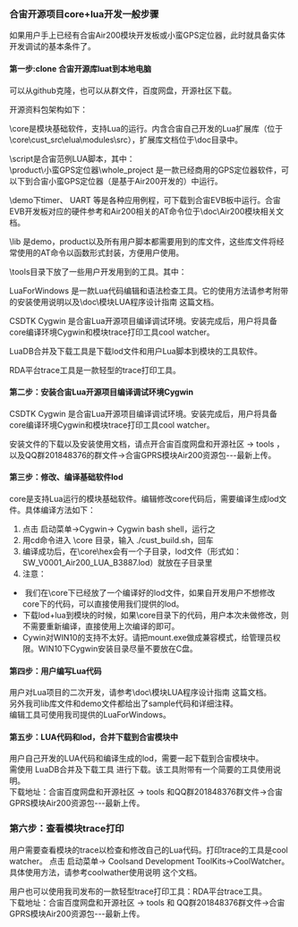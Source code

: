
### 合宙开源项目core+lua开发一般步骤
如果用户手上已经有合宙Air200模块开发板或小蛮GPS定位器，此时就具备实体开发调试的基本条件了。

#### 第一步:clone 合宙开源库luat到本地电脑
可以从github克隆，也可以从群文件，百度网盘，开源社区下载。  

开源资料包架构如下：  

\core是模块基础软件，支持Lua的运行。内含合宙自己开发的Lua扩展库（位于\core\cust_src\elua\modules\src），扩展库文档位于\doc目录中。

\script是合宙范例LUA脚本，其中：  
\product\小蛮GPS定位器\whole_project 是一款已经商用的GPS定位器软件，可以下到合宙小蛮GPS定位器（是基于Air200开发的）中运行。

\demo下timer、 UART 等是各种应用例程，可下载到合宙EVB板中运行。合宙EVB开发板对应的硬件参考和Air200相关的AT命令位于\doc\Air200模块相关文档。 

\lib 是demo，product以及所有用户脚本都需要用到的库文件，这些库文件将经常使用的AT命令以函数形式封装，方便用户使用。

\tools目录下放了一些用户开发用到的工具。其中：  

LuaForWindows 是一款Lua代码编辑和语法检查工具。它的使用方法请参考附带的安装使用说明以及\doc\模块LUA程序设计指南 这篇文档。  

CSDTK Cygwin 是合宙Lua开源项目编译调试环境。安装完成后，用户将具备core编译环境Cygwin和模块trace打印工具cool watcher。   

LuaDB合并及下载工具是下载lod文件和用户Lua脚本到模块的工具软件。
 
RDA平台trace工具是一款轻型的trace打印工具。

#### 第二步：安装合宙Lua开源项目编译调试环境Cygwin
CSDTK Cygwin 是合宙Lua开源项目编译调试环境。安装完成后，用户将具备core编译环境Cygwin和模块trace打印工具cool watcher。    

安装文件的下载以及安装使用文档，请点开合宙百度网盘和开源社区 -> tools ，以及QQ群201848376的群文件->合宙GPRS模块Air200资源包---最新上传。

#### 第三步：修改、编译基础软件lod
core是支持Lua运行的模块基础软件。编辑修改core代码后，需要编译生成lod文件。具体编译方法如下：

1. 点击 启动菜单->Cygwin-> Cygwin bash shell，运行之
2. 用cd命令进入 \core 目录，输入 ./cust_build.sh，回车
3. 编译成功后，在\core\hex会有一个子目录，lod文件（形式如：SW\_V0001\_Air200\_LUA\_B3887.lod）就放在子目录里
4. 注意：
 -  我们在\core下已经放了一个编译好的lod文件，如果自开发用户不想修改core下的代码，可以直接使用我们提供的lod。
 -  下载lod+lua到模块的时候，如果\core目录下的代码，用户本次未做修改，则不需要重新编译，直接使用上次编译的即可。
 -  Cywin对WIN10的支持不太好。请把mount.exe做成兼容模式，给管理员权限。WIN10下Cygwin安装目录尽量不要放在C盘。

#### 第四步：用户编写Lua代码

用户对Lua项目的二次开发，请参考\doc\模块LUA程序设计指南 这篇文档。  
另外我司lib库文件和demo文件都给出了sample代码和详细注释。  
编辑工具可使用我司提供的LuaForWindows。

#### 第五步：LUA代码和lod，合并下载到合宙模块中
用户自己开发的LUA代码和编译生成的lod，需要一起下载到合宙模块中。  
需使用 LuaDB合并及下载工具 进行下载。该工具附带有一个简要的工具使用说明。  
下载地址：合宙百度网盘和开源社区 -> tools 和QQ群201848376群文件->合宙GPRS模块Air200资源包---最新上传。

### 第六步：查看模块trace打印
用户需要查看模块的trace以检查和修改自己的Lua代码。打印trace的工具是cool watcher。
点击 启动菜单-> Coolsand Development ToolKits->CoolWatcher。具体使用方法，请参考coolwather使用说明 这个文档。

用户也可以使用我司发布的一款轻型trace打印工具：RDA平台trace工具。  
下载地址：合宙百度网盘和开源社区 -> tools 和 QQ群201848376群文件->合宙GPRS模块Air200资源包---最新上传。